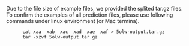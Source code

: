Due to the file size of example files, we provided the splited tar.gz files.<br>
To confirm the examples of all prediction files, please use following commands under linux environment (or Mac termina).
```
      cat xaa  xab  xac  xad  xae  xaf > 5olw-output.tar.gz
      tar -xzvf 5olw-output.tar.gz
```
